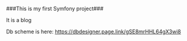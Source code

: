 ###This is my first Symfony project###

It is a blog

Db scheme is here:  https://dbdesigner.page.link/gSE8mrHHL64gX3wi8

